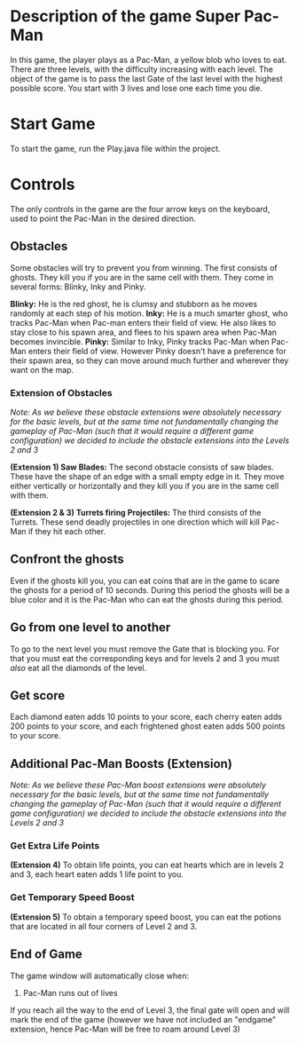 
# Description of the game Super Pac-Man

In this game, the player plays as a Pac-Man, a yellow blob who loves to eat. There are three levels, with the difficulty increasing with each level. The object of the game is to pass the last Gate of the last level with the highest possible score. You start with 3 lives and lose one each time you die.

# Start Game
To start the game, run the Play.java file within the project.

# Controls
The only controls in the game are the four arrow keys on the keyboard, used to point the Pac-Man in the desired direction.

## Obstacles

Some obstacles will try to prevent you from winning. The first consists of ghosts. They kill you if you are in the same cell with them. They come in several forms: Blinky, Inky and Pinky.

**Blinky:** He is the red ghost, he is clumsy and stubborn as he moves randomly at each step of his motion.
**Inky:** He is a much smarter ghost, who tracks Pac-Man when Pac-man enters their field of view. He also likes to stay close to his spawn area, and flees to his spawn area when Pac-Man becomes invincible.
**Pinky:** Similar to Inky, Pinky tracks Pac-Man when Pac-Man enters their field of view. However Pinky doesn't have a preference for their spawn area, so they can move around much further and wherever they want on the map.

### Extension of Obstacles
*Note: As we believe these obstacle extensions were absolutely necessary for the basic levels, but at the same time not fundamentally changing the gameplay of Pac-Man (such that it would require a different game configuration) we decided to include the obstacle extensions into the Levels 2 and 3*

**(Extension 1) Saw Blades:** The second obstacle consists of saw blades. These have the shape of an edge with a small empty edge in it. They move either vertically or horizontally and they kill you if you are in the same cell with them.

**(Extension 2 & 3) Turrets firing Projectiles:** The third consists of the Turrets. These send deadly projectiles in one direction which will kill Pac-Man if they hit each other.

## Confront the ghosts
Even if the ghosts kill you, you can eat coins that are in the game to scare the ghosts for a period of 10 seconds. During this period the ghosts will be a blue color and it is the Pac-Man who can eat the ghosts during this period.

## Go from one level to another

To go to the next level you must remove the Gate that is blocking you. For that you must eat the corresponding keys and for levels 2 and 3 you must *also* eat all the diamonds of the level.

## Get score
Each diamond eaten adds 10 points to your score, each cherry eaten adds 200 points to your score, and each frightened ghost eaten adds 500 points to your score.

## Additional Pac-Man Boosts (Extension)
*Note: As we believe these Pac-Man boost extensions were absolutely necessary for the basic levels, but at the same time not fundamentally changing the gameplay of Pac-Man (such that it would require a different game configuration) we decided to include the obstacle extensions into the Levels 2 and 3*

### Get Extra Life Points
**(Extension 4)** To obtain life points, you can eat hearts which are in levels 2 and 3, each heart eaten adds 1 life point to you.

### Get Temporary Speed Boost
**(Extension 5)** To obtain a temporary speed boost, you can eat the potions that are located in all four corners of Level 2 and 3.

## End of Game
The game window will automatically close when:
1. Pac-Man runs out of lives

If you reach all the way to the end of Level 3, the final gate will open and will mark the end of the game (however we have not included an "endgame" extension, hence Pac-Man will be free to roam around Level 3)
